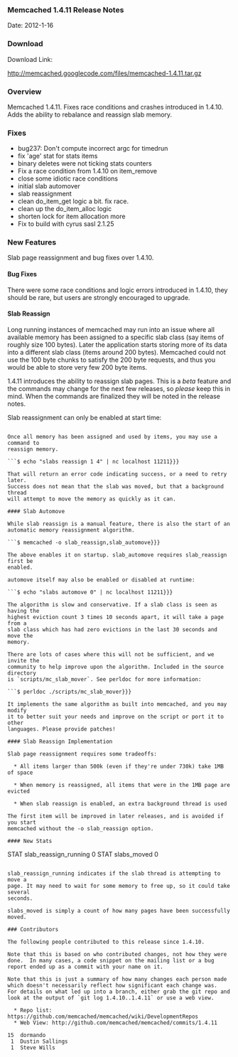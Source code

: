### Memcached 1.4.11 Release Notes

Date: 2012-1-16

### Download

Download Link:

http://memcached.googlecode.com/files/memcached-1.4.11.tar.gz


### Overview

Memcached 1.4.11. Fixes race conditions and crashes introduced in 1.4.10. Adds
the ability to rebalance and reassign slab memory.

### Fixes

  * bug237: Don't compute incorrect argc for timedrun
  * fix 'age' stat for stats items
  * binary deletes were not ticking stats counters
  * Fix a race condition from 1.4.10 on item_remove
  * close some idiotic race conditions
  * initial slab automover
  * slab reassignment
  * clean do_item_get logic a bit. fix race.
  * clean up the do_item_alloc logic
  * shorten lock for item allocation more
  * Fix to build with cyrus sasl 2.1.25


### New Features

Slab page reassignment and bug fixes over 1.4.10.

#### Bug Fixes

There were some race conditions and logic errors introduced in 1.4.10, they
should be rare, but users are strongly encouraged to upgrade.

#### Slab Reassign

Long running instances of memcached may run into an issue where all available
memory has been assigned to a specific slab class (say items of roughly size
100 bytes). Later the application starts storing more of its data into a
different slab class (items around 200 bytes). Memcached could not use the 100
byte chunks to satisfy the 200 byte requests, and thus you would be able to
store very few 200 byte items.

1.4.11 introduces the ability to reassign slab pages. This is a *beta* feature
and the commands may change for the next few releases, so *please* keep this
in mind. When the commands are finalized they will be noted in the release
notes.

Slab reassignment can only be enabled at start time:

```$ memcached -o slab_reassign}}}

Once all memory has been assigned and used by items, you may use a command to
reassign memory.

```$ echo "slabs reassign 1 4" | nc localhost 11211}}}

That will return an error code indicating success, or a need to retry later.
Success does not mean that the slab was moved, but that a background thread
will attempt to move the memory as quickly as it can.

#### Slab Automove

While slab reassign is a manual feature, there is also the start of an
automatic memory reassignment algorithm.

```$ memcached -o slab_reassign,slab_automove}}}

The above enables it on startup. slab_automove requires slab_reassign first be
enabled.

automove itself may also be enabled or disabled at runtime:

```$ echo "slabs automove 0" | nc localhost 11211}}}

The algorithm is slow and conservative. If a slab class is seen as having the
highest eviction count 3 times 10 seconds apart, it will take a page from a
slab class which has had zero evictions in the last 30 seconds and move the
memory.

There are lots of cases where this will not be sufficient, and we invite the
community to help improve upon the algorithm. Included in the source directory
is `scripts/mc_slab_mover`. See perldoc for more information:

```$ perldoc ./scripts/mc_slab_mover}}}

It implements the same algorithm as built into memcached, and you may modify
it to better suit your needs and improve on the script or port it to other
languages. Please provide patches!

#### Slab Reassign Implementation

Slab page reassignment requires some tradeoffs:

  * All items larger than 500k (even if they're under 730k) take 1MB of space

  * When memory is reassigned, all items that were in the 1MB page are evicted

  * When slab reassign is enabled, an extra background thread is used

The first item will be improved in later releases, and is avoided if you start
memcached without the -o slab_reassign option.

#### New Stats

```
STAT slab_reassign_running 0
STAT slabs_moved 0
```

slab_reassign_running indicates if the slab thread is attempting to move a
page. It may need to wait for some memory to free up, so it could take several
seconds.

slabs_moved is simply a count of how many pages have been successfully moved.

### Contributors

The following people contributed to this release since 1.4.10.

Note that this is based on who contributed changes, not how they were
done.  In many cases, a code snippet on the mailing list or a bug
report ended up as a commit with your name on it.

Note that this is just a summary of how many changes each person made
which doesn't necessarily reflect how significant each change was.
For details on what led up into a branch, either grab the git repo and
look at the output of `git log 1.4.10..1.4.11` or use a web view.

  * Repo list:  https://github.com/memcached/memcached/wiki/DevelopmentRepos
  * Web View: http://github.com/memcached/memcached/commits/1.4.11

```
    15	dormando
     1	Dustin Sallings
     1	Steve Wills
```

